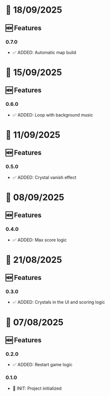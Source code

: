 # 📅 18/09/2025

## 🆕 Features

### 0.7.0

- ✅ ADDED: Automatic map build

# 📅 15/09/2025

## 🆕 Features

### 0.6.0

- ✅ ADDED: Loop with background music

# 📅 11/09/2025

## 🆕 Features

### 0.5.0

- ✅ ADDED: Crystal vanish effect

# 📅 08/09/2025

## 🆕 Features

### 0.4.0

- ✅ ADDED: Max score logic

# 📅 21/08/2025

## 🆕 Features

### 0.3.0

- ✅ ADDED: Crystals in the UI and scoring logic

# 📅 07/08/2025

## 🆕 Features

### 0.2.0

- ✅ ADDED: Restart game logic

### 0.1.0

- 🚀 INIT: Project initialized